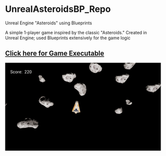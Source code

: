 # UnrealAsteroidsBP_Repo
Unreal Engine "Asteroids" using Blueprints

 A simple 1-player game inspired by the classic "Asteroids." Created in Unreal Engine; used Blueprints extensively for the game logic

 ## [Click here for Game Executable](https://drive.google.com/drive/folders/15i5Xb6HKLcBtf1R0v_wI6wV__0t0CA9n?usp=sharing) 

 ![](GameScreenShot.png)
